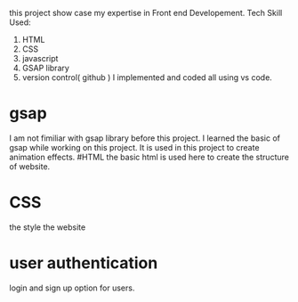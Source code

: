 this project show case my expertise in Front end Developement. 
Tech Skill Used:
1. HTML
2. CSS
3. javascript
4. GSAP library
5. version control( github )
I implemented and coded all using vs code.
# gsap 
I am not fimiliar with gsap library before this project. I learned the basic of gsap while working on this project. It is used in this project to create animation effects. 
#HTML
the basic html is used here to create the structure of website. 
# CSS
the style the website 
# user authentication
login and sign up option for users. 



